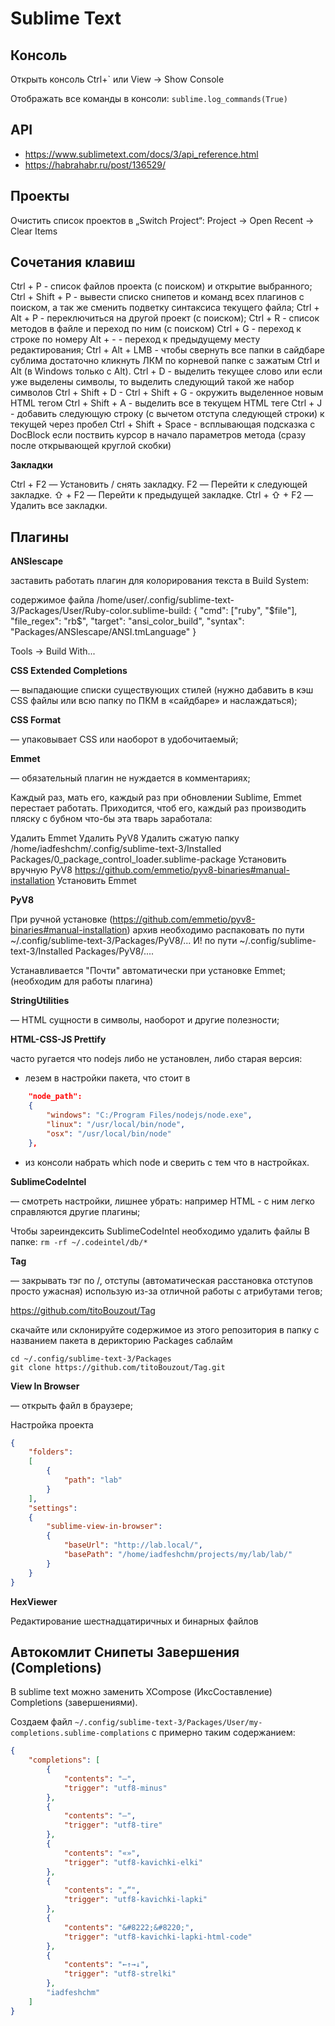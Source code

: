 # Sublime Text

## Консоль

Открыть консоль Ctrl+\` или View → Show Console

Отображать все команды в консоли: `sublime.log_commands(True)`

## API

* https://www.sublimetext.com/docs/3/api_reference.html
* https://habrahabr.ru/post/136529/

## Проекты

Очистить список проектов в „Switch Project“: Project → Open Recent → Clear Items

## Сочетания клавиш

Ctrl + P - список файлов проекта (с поиском) и открытие выбранного;
Ctrl + Shift + P - вывести списко снипетов и команд всех плагинов с поиском, а так же сменить подветку синтаксиса текущего файла;
Ctrl + Alt + P - переключиться на другой проект (с поиском);
Ctrl + R - список методов в файле и переход по ним (с поиском)
Ctrl + G - переход к строке по номеру
Alt + - - переход к предыдущему месту редактирования;
Ctrl + Alt + LMB - чтобы свернуть все папки в сайдбаре сублима достаточно кликнуть ЛКМ по корневой папке с зажатым Ctrl и Alt (в Windows только с Alt).
Ctrl + D - выделить текущее слово или если уже выделены символы, то выделить следующий такой же набор символов
Ctrl + Shift + D -
Ctrl + Shift + G - окружить выделенное новым HTML тегом
Ctrl + Shift + A - выделить все в текущем HTML теге
Ctrl + J - добавить следующую строку (с вычетом отступа следующей строки) к текущей через пробел
Ctrl + Shift + Space - всплывающая подсказка с DocBlock если поствить курсор в начало параметров метода (сразу после открывающей круглой скобки)

__Закладки__

Ctrl + F2 — Установить / снять закладку.
F2 — Перейти к следующей закладке.
⇧ + F2 — Перейти к предыдущей закладке.
Ctrl + ⇧ + F2 — Удалить все закладки.

## Плагины

__ANSIescape__

заставить работать плагин для колорирования текста в Build System:

содержимое файла /home/user/.config/sublime-text-3/Packages/User/Ruby-color.sublime-build:
{
    "cmd": ["ruby", "$file"],
    "file_regex": "rb$",
    "target": "ansi_color_build",
    "syntax": "Packages/ANSIescape/ANSI.tmLanguage"
}

Tools -> Build With...

__CSS Extended Completions__

— выпадающие списки существующих стилей (нужно дабавить в кэш CSS файлы или всю папку по ПКМ в «сайдбаре» и наслаждаться);

__CSS Format__

— упаковывает CSS или наоборот в удобочитаемый;

__Emmet__

— обязательный плагин не нуждается в комментариях;

Каждый раз, мать его, каждый раз при обновлении Sublime, Emmet перестает работать. Приходится, чтоб его, каждый раз производить пляску с бубном что-бы эта тварь заработала:

Удалить Emmet
Удалить PyV8
Удалить сжатую папку /home/iadfeshchm/.config/sublime-text-3/Installed Packages/0_package_control_loader.sublime-package
Установить вручную PyV8 https://github.com/emmetio/pyv8-binaries#manual-installation
Установить Emmet

__PyV8__

При ручной установке (https://github.com/emmetio/pyv8-binaries#manual-installation) архив необходимо распаковать по пути ~/.config/sublime-text-3/Packages/PyV8/... И! по пути ~/.config/sublime-text-3/Installed Packages/PyV8/....

Устанавливается "Почти" автоматически при установке Emmet; (необходим для работы плагина)

__StringUtilities__

— HTML сущности в символы, наоборот и другие полезности;


__HTML-CSS-JS Prettify__

часто ругается что nodejs либо не установлен, либо старая версия:

* лезем в настройки пакета, что стоит в
```json
    "node_path":
    {
        "windows": "C:/Program Files/nodejs/node.exe",
        "linux": "/usr/local/bin/node",
        "osx": "/usr/local/bin/node"
    },
```
* из консоли набрать which node и сверить с тем что в настройках.


__SublimeCodeIntel__

— смотреть настройки, лишнее убрать: например HTML - с ним легко справляются другие плагины;

Чтобы зареиндексить SublimeCodeIntel необходимо удалить файлы В папке: `rm -rf ~/.codeintel/db/*`


__Tag__

— закрывать тэг по /, отступы (автоматическая расстановка отступов просто ужасная) использую из-за отличной работы с атрибутами тегов;

https://github.com/titoBouzout/Tag

скачайте или склонируйте содержимое из этого репозитория в папку с названием пакета в дерикторию Packages саблайм

```
cd ~/.config/sublime-text-3/Packages
git clone https://github.com/titoBouzout/Tag.git
```


__View In Browser__

— открыть файл в браузере;

Настройка проекта

```json
{
    "folders":
    [
        {
            "path": "lab"
        }
    ],
    "settings":
    {
        "sublime-view-in-browser":
        {
            "baseUrl": "http://lab.local/",
            "basePath": "/home/iadfeshchm/projects/my/lab/lab/"
        }
    }
}
```

__HexViewer__

Редактирование шестнадцатиричных и бинарных файлов

## Автокомлит Снипеты Завершения (Completions)

В sublime text можно заменить XCompose (ИксСоставление) Completions (завершениями).

Создаем файл `~/.config/sublime-text-3/Packages/User/my-completions.sublime-complations` с примерно таким содержанием:

```json
{
    "completions": [
        {
            "contents": "–",
            "trigger": "utf8-minus"
        },
        {
            "contents": "—",
            "trigger": "utf8-tire"
        },
        {
            "contents": "«»",
            "trigger": "utf8-kavichki-elki"
        },
        {
            "contents": "„“",
            "trigger": "utf8-kavichki-lapki"
        },
        {
            "contents": "&#8222;&#8220;",
            "trigger": "utf8-kavichki-lapki-html-code"
        },
        {
            "contents": "←↑→↓",
            "trigger": "utf8-strelki"
        },
        "iadfeshchm"
    ]
}
```
